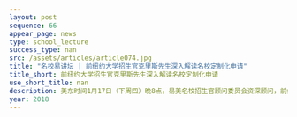 ```yaml
---
layout: post
sequence: 66
appear_page: news  
type: school_lecture
success_type: nan
src: /assets/articles/article074.jpg
title: "名校易讲坛 | 前纽约大学招生官克里斯先生深入解读名校定制化申请"
title_short: 前纽约大学招生官克里斯先生深入解读名校定制化申请
use_short_title: nan
description: 美东时间1月17日（下周四）晚8点，易美名校招生官顾问委员会资深顾问，前纽约大学资深招生官，克里斯先生亲临易美名校易讲坛！依据自身在纽大任职期间对其他招生办成员的监管与培训经历，结合自身曾审阅超过3000份申请材料、及统计并录入超过4300份录取学生档案资料的经历，全方位剖析名校在申请审核时的侧重点。
year: 2018
---
```



